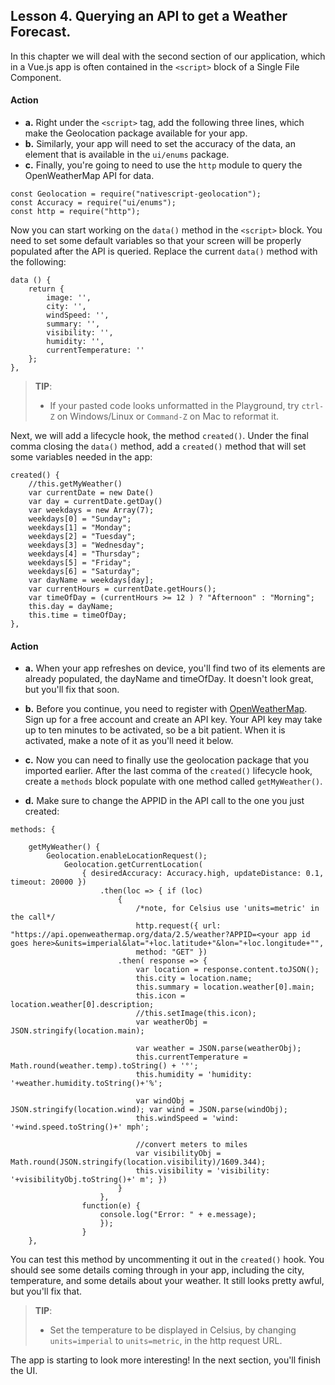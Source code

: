 ## Lesson 4. Querying an API to get a Weather Forecast. 

In this chapter we will deal with the second section of our application, which in a Vue.js app is often contained in the `<script>` block of a Single File Component.

#### Action
* **a.** Right under the `<script>` tag, add the following three lines, which make the Geolocation package available for your app.     
* **b.** Similarly, your app will need to set the accuracy of the data, an element that is available in the `ui/enums` package. 
* **c.** Finally, you're going to need to use the `http` module to query the OpenWeatherMap API for data.

```
const Geolocation = require("nativescript-geolocation");
const Accuracy = require("ui/enums"); 
const http = require("http");
```

Now you can start working on the `data()` method in the `<script>` block. You need to set some default variables so that your screen will be properly populated after the API is queried. Replace the current `data()` method with the following:

```
data () {
    return {
		image: '', 
        city: '', 
        windSpeed: '', 
        summary: '', 
        visibility: '', 
        humidity: '', 
        currentTemperature: ''
    };
},
```

> **TIP**:
> * If your pasted code looks unformatted in the Playground, try `ctrl-Z` on Windows/Linux or `Command-Z` on Mac to reformat it.

Next, we will add a lifecycle hook, the method `created()`. Under the final comma closing the `data()` method, add a `created()` method that will set some variables needed in the app:

```
created() { 
    //this.getMyWeather() 
    var currentDate = new Date() 
    var day = currentDate.getDay()
	var weekdays = new Array(7); 
    weekdays[0] = "Sunday"; 
    weekdays[1] = "Monday"; 
    weekdays[2] = "Tuesday"; 
    weekdays[3] = "Wednesday";
	weekdays[4] = "Thursday"; 
    weekdays[5] = "Friday"; 
    weekdays[6] = "Saturday"; 
    var dayName = weekdays[day]; 
    var currentHours = currentDate.getHours(); 
    var timeOfDay = (currentHours >= 12 ) ? "Afternoon" : "Morning"; 
	this.day = dayName;
    this.time = timeOfDay; 
},
```

#### Action
* **a.** When your app refreshes on device, you'll find two of its elements are already populated, the dayName and timeOfDay. It doesn't look great, but you'll fix that soon.

* **b.** Before you continue, you need to register with [OpenWeatherMap](http://www.openweathermap.org). Sign up for a free account and create an API key. Your API key may take up to ten minutes to be activated, so be a bit patient. When it is activated, make a note of it as you'll need it below.

* **c.** Now you can need to finally use the geolocation package that you imported earlier. After the last comma of the `created()` lifecycle hook, create a `methods` block populate with one method called `getMyWeather()`.

* **d.** Make sure to change the APPID in the API call to the one you just created:

```
methods: { 

    getMyWeather() { 
        Geolocation.enableLocationRequest();
	        Geolocation.getCurrentLocation( 
                { desiredAccuracy: Accuracy.high, updateDistance: 0.1, timeout: 20000 }) 
                    .then(loc => { if (loc) 
                        { 
                            /*note, for Celsius use 'units=metric' in the call*/ 
                            http.request({ url: "https://api.openweathermap.org/data/2.5/weather?APPID=<your app id goes here>&units=imperial&lat="+loc.latitude+"&lon="+loc.longitude+"",
	                        method: "GET" })
                        .then( response => { 
                            var location = response.content.toJSON(); 
                            this.city = location.name; 
                            this.summary = location.weather[0].main; 
                            this.icon = location.weather[0].description; 
                            //this.setImage(this.icon); 
                            var weatherObj = JSON.stringify(location.main);
	                        
                            var weather = JSON.parse(weatherObj); 
                            this.currentTemperature = Math.round(weather.temp).toString() + '°'; 
                            this.humidity = 'humidity: '+weather.humidity.toString()+'%'; 
                            
                            var windObj = JSON.stringify(location.wind); var wind = JSON.parse(windObj);
	                        this.windSpeed = 'wind: '+wind.speed.toString()+' mph'; 
                        
                            //convert meters to miles 
                            var visibilityObj = Math.round(JSON.stringify(location.visibility)/1609.344);
	                        this.visibility = 'visibility: '+visibilityObj.toString()+' m'; })
                        } 
                    }, 
                function(e) { 
                    console.log("Error: " + e.message);
	                }); 
                } 
    },             
 ```
You can test this method by uncommenting it out in the `created()` hook. You should see some details coming through in your app, including the city, temperature, and some details about your weather. It still looks pretty awful, but you'll fix that.

> **TIP**:
> * Set the temperature to be displayed in Celsius, by changing `units=imperial` to `units=metric`, in the http request URL. 

The app is starting to look more interesting! In the next section, you'll finish the UI.
